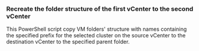 ### Recreate the folder structure of the first vCenter to the second vCenter

This PowerShell script copy VM folders' structure with names containing the specified prefix for the selected cluster on the source vCenter to the destination vCenter to the specified parent folder. 
